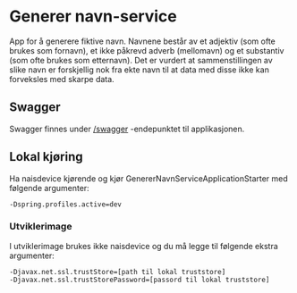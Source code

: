# Generer navn-service

App for å generere fiktive navn. Navnene består av et adjektiv (som ofte brukes som fornavn), et ikke påkrevd adverb (mellomavn) og
et substantiv (som ofte brukes som etternavn). Det er vurdert at sammenstillingen av slike navn er forskjellig nok fra
ekte navn til at data med disse ikke kan forveksles med skarpe data.

## Swagger

Swagger finnes under [/swagger](https://generer-navn-service.intern.dev.nav.no/swagger) -endepunktet til applikasjonen.

## Lokal kjøring

Ha naisdevice kjørende og kjør GenererNavnServiceApplicationStarter med følgende argumenter:
```
-Dspring.profiles.active=dev
```

### Utviklerimage

I utviklerimage brukes ikke naisdevice og du må legge til følgende ekstra argumenter:

```
-Djavax.net.ssl.trustStore=[path til lokal truststore]
-Djavax.net.ssl.trustStorePassword=[passord til lokal truststore]
```
